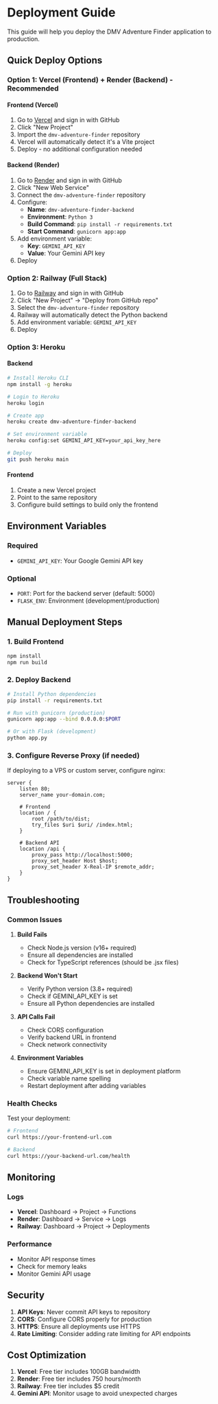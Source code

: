 # Deployment Guide

This guide will help you deploy the DMV Adventure Finder application to production.

## Quick Deploy Options

### Option 1: Vercel (Frontend) + Render (Backend) - Recommended

#### Frontend (Vercel)
1. Go to [Vercel](https://vercel.com) and sign in with GitHub
2. Click "New Project"
3. Import the `dmv-adventure-finder` repository
4. Vercel will automatically detect it's a Vite project
5. Deploy - no additional configuration needed

#### Backend (Render)
1. Go to [Render](https://render.com) and sign in with GitHub
2. Click "New Web Service"
3. Connect the `dmv-adventure-finder` repository
4. Configure:
   - **Name**: `dmv-adventure-finder-backend`
   - **Environment**: `Python 3`
   - **Build Command**: `pip install -r requirements.txt`
   - **Start Command**: `gunicorn app:app`
5. Add environment variable:
   - **Key**: `GEMINI_API_KEY`
   - **Value**: Your Gemini API key
6. Deploy

### Option 2: Railway (Full Stack)

1. Go to [Railway](https://railway.app) and sign in with GitHub
2. Click "New Project" → "Deploy from GitHub repo"
3. Select the `dmv-adventure-finder` repository
4. Railway will automatically detect the Python backend
5. Add environment variable: `GEMINI_API_KEY`
6. Deploy

### Option 3: Heroku

#### Backend
```bash
# Install Heroku CLI
npm install -g heroku

# Login to Heroku
heroku login

# Create app
heroku create dmv-adventure-finder-backend

# Set environment variable
heroku config:set GEMINI_API_KEY=your_api_key_here

# Deploy
git push heroku main
```

#### Frontend
1. Create a new Vercel project
2. Point to the same repository
3. Configure build settings to build only the frontend

## Environment Variables

### Required
- `GEMINI_API_KEY`: Your Google Gemini API key

### Optional
- `PORT`: Port for the backend server (default: 5000)
- `FLASK_ENV`: Environment (development/production)

## Manual Deployment Steps

### 1. Build Frontend
```bash
npm install
npm run build
```

### 2. Deploy Backend
```bash
# Install Python dependencies
pip install -r requirements.txt

# Run with gunicorn (production)
gunicorn app:app --bind 0.0.0.0:$PORT

# Or with Flask (development)
python app.py
```

### 3. Configure Reverse Proxy (if needed)

If deploying to a VPS or custom server, configure nginx:

```nginx
server {
    listen 80;
    server_name your-domain.com;

    # Frontend
    location / {
        root /path/to/dist;
        try_files $uri $uri/ /index.html;
    }

    # Backend API
    location /api {
        proxy_pass http://localhost:5000;
        proxy_set_header Host $host;
        proxy_set_header X-Real-IP $remote_addr;
    }
}
```

## Troubleshooting

### Common Issues

1. **Build Fails**
   - Check Node.js version (v16+ required)
   - Ensure all dependencies are installed
   - Check for TypeScript references (should be .jsx files)

2. **Backend Won't Start**
   - Verify Python version (3.8+ required)
   - Check if GEMINI_API_KEY is set
   - Ensure all Python dependencies are installed

3. **API Calls Fail**
   - Check CORS configuration
   - Verify backend URL in frontend
   - Check network connectivity

4. **Environment Variables**
   - Ensure GEMINI_API_KEY is set in deployment platform
   - Check variable name spelling
   - Restart deployment after adding variables

### Health Checks

Test your deployment:

```bash
# Frontend
curl https://your-frontend-url.com

# Backend
curl https://your-backend-url.com/health
```

## Monitoring

### Logs
- **Vercel**: Dashboard → Project → Functions
- **Render**: Dashboard → Service → Logs
- **Railway**: Dashboard → Project → Deployments

### Performance
- Monitor API response times
- Check for memory leaks
- Monitor Gemini API usage

## Security

1. **API Keys**: Never commit API keys to repository
2. **CORS**: Configure CORS properly for production
3. **HTTPS**: Ensure all deployments use HTTPS
4. **Rate Limiting**: Consider adding rate limiting for API endpoints

## Cost Optimization

1. **Vercel**: Free tier includes 100GB bandwidth
2. **Render**: Free tier includes 750 hours/month
3. **Railway**: Free tier includes $5 credit
4. **Gemini API**: Monitor usage to avoid unexpected charges
